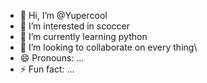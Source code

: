 - 👋 Hi, I’m @Yupercool
- 👀 I’m interested in scoccer
- 🌱 I’m currently learning python
- 💞️ I’m looking to collaborate on every thing\
- 😄 Pronouns: ...
- ⚡ Fun fact: ...

<!---
Yupercool/Yupercool is a ✨ special ✨ repository because its `README.md` (this file) appears on your GitHub profile.
You can click the Preview link to take a look at your changes.
--->
